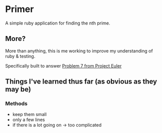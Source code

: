 # Primer

A simple ruby application for finding the nth prime.

## More?

More than anything, this is me working to improve my understanding of ruby
& testing.

Specifically built to answer
[Problem 7 from Project Euler](http://projecteuler.net/problem=7 "Problem 7 | Project Euler")

## Things I've learned thus far (as obvious as they may be)

### Methods
- keep them small
- only a few lines
- if there is a lot going on -> too complicated
